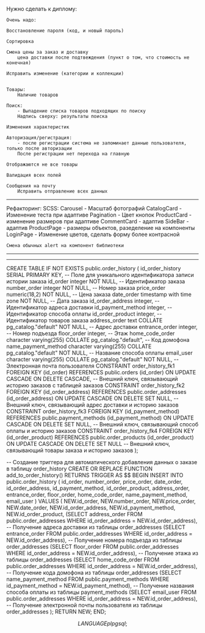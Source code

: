 Нужно сделать к диплому:
    
    Очень надо:
    
    Восстановление пароля (код, и новый пароль)

    Сортировка

    Смена цены за заказ и доставку
        цена доставки после подтвеждения (пункт о том, что стоимость не конечная)

    Исправить изменение (категории и коллекции)

   
    Товары:
        Наличие товаров

    Поиск:
        - Выпадение списка товаров подходящих по поиску
        Надпись сверху: результаты поиска

    Изменения характеристик

    Авторизация/регистрация:
        - после регистрации система не запоминает данные пользователя, только после авторизации
        После регистрации нет перехода на главную

    Отображаются не все товары
    
    Валидация всех полей

    Сообщения на почту
        Исправить отправление всех данных
---

Рефакторинг:
SCSS:
Carousel - Масштаб фотографий
CatalogCard - Изменение теста при адаптиве
Pagination - Цвет кнопок
ProductCard - изменение размеров при адаптиве
CommentCard - адаптив
SideBar - адаптив
ProductPage - размеры объектов, разеделение на компоненты
LoginPage - Изменение цветов, сделать форму более контрасной

    Смена обычных alert на компонент библиотеки

---


    


---

CREATE TABLE IF NOT EXISTS public.order_history
(
id_order_history SERIAL PRIMARY KEY, -- Поле для уникального идентификатора записи истории заказа
id_order integer NOT NULL, -- Идентификатор заказа
number_order integer NOT NULL, -- Номер заказа
price_order numeric(18,2) NOT NULL, -- Цена заказа
date_order timestamp with time zone NOT NULL, -- Дата заказа
id_order_address integer, -- Идентификатор адреса доставки
id_payment_method integer, -- Идентификатор способа оплаты
id_order_product integer, --Идентификатор товаров заказа
address_order text COLLATE pg_catalog."default" NOT NULL, -- Адрес доставки
entrance_order integer, -- Номер подъезда
floor_order integer, -- Этаж
home_code_order character varying(255) COLLATE pg_catalog."default", -- Код домофона
name_payment_method character varying(255) COLLATE pg_catalog."default" NOT NULL, -- Название способа оплаты
email_user character varying(255) COLLATE pg_catalog."default" NOT NULL, -- Электронная почта пользователя
CONSTRAINT order_history_fk1 FOREIGN KEY (id_order) REFERENCES public.orders (id_order) ON UPDATE CASCADE ON DELETE CASCADE, -- Внешний ключ, связывающий историю заказов с таблицей заказов
CONSTRAINT order_history_fk2 FOREIGN KEY (id_order_address) REFERENCES public.order_addresses (id_order_address) ON UPDATE CASCADE ON DELETE SET NULL, -- Внешний ключ, связывающий адрес доставки и историю заказов
CONSTRAINT order_history_fk3 FOREIGN KEY (id_payment_method) REFERENCES public.payment_methods (id_payment_method) ON UPDATE CASCADE ON DELETE SET NULL, -- Внешний ключ, связывающий способ оплаты и историю заказов
CONSTRAINT order_history_fk4 FOREIGN KEY (id_order_product) REFERENCES public.order_products (id_order_product) ON UPDATE CASCADE ON DELETE SET NULL -- Внешний ключ, связывающий товары заказа и историю заказов
);

-- Создание триггера для автоматического добавления данных о заказе в таблицу order_history
CREATE OR REPLACE FUNCTION add_to_order_history()
RETURNS TRIGGER AS $$
BEGIN
INSERT INTO public.order_history (
id_order,
number_order,
price_order,
date_order,
id_order_address,
id_payment_method,
id_order_product,
address_order,
entrance_order,
floor_order,
home_code_order,
name_payment_method,
email_user
) VALUES (
NEW.id_order,
NEW.number_order,
NEW.price_order,
NEW.date_order,
NEW.id_order_address,
NEW.id_payment_method,
NEW.id_order_product,
(SELECT address_order FROM public.order_addresses WHERE id_order_address = NEW.id_order_address), -- Получение адреса доставки из таблицы order_addresses
(SELECT entrance_order FROM public.order_addresses WHERE id_order_address = NEW.id_order_address), -- Получение номера подъезда из таблицы order_addresses
(SELECT floor_order FROM public.order_addresses WHERE id_order_address = NEW.id_order_address), -- Получение этажа из таблицы order_addresses
(SELECT home_code_order FROM public.order_addresses WHERE id_order_address = NEW.id_order_address), -- Получение кода домофона из таблицы order_addresses
(SELECT name_payment_method FROM public.payment_methods WHERE id_payment_method = NEW.id_payment_method), -- Получение названия способа оплаты из таблицы payment_methods
(SELECT email_user FROM public.order_addresses WHERE id_order_address = NEW.id_order_address), -- Получение электронной почты пользователя из таблицы order_addresses
);
RETURN NEW;
END;

$$
LANGUAGE plpgsql;
$$

